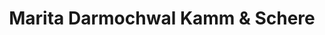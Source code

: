 ---
title: "Marita Darmochwal Kamm & Schere"
url: /neuss/marita-darmochwal-kamm-und-schere/
shop: Friseur
---